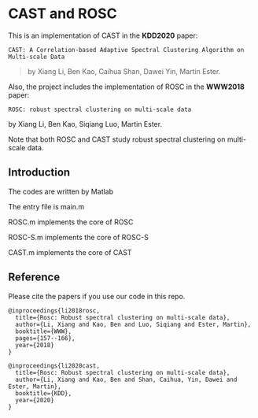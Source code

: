 # CAST and ROSC
This is an implementation of CAST in the <b>KDD2020</b> paper:

`CAST: A Correlation-based Adaptive Spectral Clustering Algorithm on Multi-scale Data`

> by Xiang Li, Ben Kao, Caihua Shan, Dawei Yin, Martin Ester.

Also, the project includes the implementation of ROSC in the <b>WWW2018</b> paper:

`ROSC: robust spectral clustering on multi-scale data`

by Xiang Li, Ben Kao, Siqiang Luo, Martin Ester.

Note that both ROSC and CAST study robust spectral clustering on multi-scale data.

## Introduction

The codes are written by Matlab

The entry file is main.m

ROSC.m implements the core of ROSC

ROSC-S.m implements the core of ROSC-S

CAST.m implements the core of CAST

## Reference

Please cite the papers if you use our code in this repo.

```
@inproceedings{li2018rosc,
  title={Rosc: Robust spectral clustering on multi-scale data},
  author={Li, Xiang and Kao, Ben and Luo, Siqiang and Ester, Martin},
  booktitle={WWW},
  pages={157--166},
  year={2018}
}

@inproceedings{li2020cast,
  title={Rosc: Robust spectral clustering on multi-scale data},
  author={Li, Xiang and Kao, Ben and Shan, Caihua, Yin, Dawei and Ester, Martin},
  booktitle={KDD},
  year={2020}
}
```


